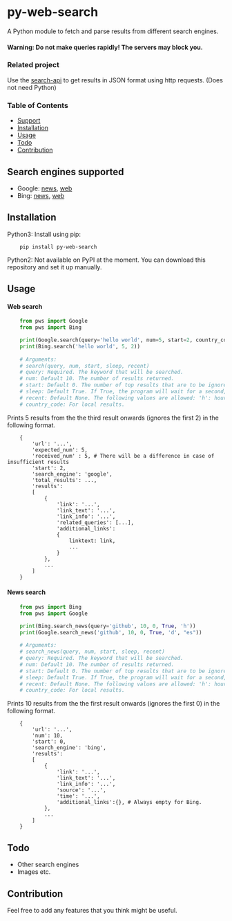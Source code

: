 # py-web-search

A Python module to fetch and parse results from different search engines.

#### Warning: Do not make queries rapidly! The servers may block you.

### Related project
Use the [search-api](https://github.com/rohithpr/search-api) to get results in JSON format using http requests. (Does not need Python)

### Table of Contents

* [Support](#search-engines-supported)
* [Installation](#installation)
* [Usage](#usage)
* [Todo](#todo)
* [Contribution](#contribution)

## Search engines supported

* Google: [news](#news-search), [web](#web-search)
* Bing: [news](#news-search), [web](#web-search)

## Installation

Python3:
Install using pip:
```
    pip install py-web-search
```

Python2: Not available on PyPI at the moment. You can download this repository and set it up manually.

## Usage

#### Web search
```python
    from pws import Google
    from pws import Bing

    print(Google.search(query='hello world', num=5, start=2, country_code="es"))
    print(Bing.search('hello world', 5, 2))
    
    # Arguments:
    # search(query, num, start, sleep, recent)
    # query: Required. The keyword that will be searched.
    # num: Default 10. The number of results returned.
    # start: Default 0. The number of top results that are to be ignored.
    # sleep: Default True. If True, the program will wait for a second, when applicable, to avoid overwhelming the servers.
    # recent: Default None. The following values are allowed: 'h': hour, 'd': day, 'w': week, 'm': month and 'y': year.(Buggy)
    # country_code: For local results.
```
Prints 5 results from the the third result onwards (ignores the first 2) in the following format.

```
    {
        'url': '...',
        'expected_num': 5,
        'received_num' : 5, # There will be a difference in case of insufficient results
        'start': 2,
        'search_engine': 'google',
        'total_results': ...,
        'results':
        [
            {
                'link': '...',
                'link_text': '...',
                'link_info': '...',
                'related_queries': [...],
                'additional_links':
                {
                    linktext: link,
                    ...
                }
        	},
        	...
        ]
    }
```

#### News search
```python
    from pws import Bing
    from pws import Google

    print(Bing.search_news(query='github', 10, 0, True, 'h'))
    print(Google.search_news('github', 10, 0, True, 'd', "es"))
    
    # Arguments:
    # search_news(query, num, start, sleep, recent)
    # query: Required. The keyword that will be searched.
    # num: Default 10. The number of results returned.
    # start: Default 0. The number of top results that are to be ignored.
    # sleep: Default True. If True, the program will wait for a second, when applicable, to avoid overwhelming the servers.
    # recent: Default None. The following values are allowed: 'h': hour, 'd': day, 'w': week, 'm': month and 'y': year.(Buggy)
    # country_code: For local results. 
```
Prints 10 results from the the first result onwards (ignores the first 0) in the following format.

```
    {
        'url': '...',
        'num': 10,
        'start': 0,
        'search_engine': 'bing',
        'results':
        [
            {
                'link': '...',
                'link_text': '...',
                'link_info': '...',
                'source': '...',
                'time': '...',
                'additional_links':{}, # Always empty for Bing.
            },
            ...
        ]
    }
```

## Todo

* Other search engines
* Images etc.

## Contribution
Feel free to add any features that you think might be useful.
